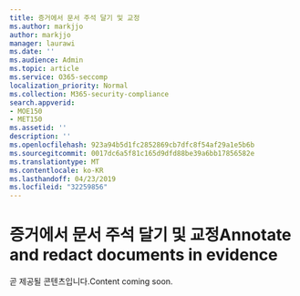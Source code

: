 ```yaml
---
title: 증거에서 문서 주석 달기 및 교정
ms.author: markjjo
author: markjjo
manager: laurawi
ms.date: ''
ms.audience: Admin
ms.topic: article
ms.service: O365-seccomp
localization_priority: Normal
ms.collection: M365-security-compliance
search.appverid:
- MOE150
- MET150
ms.assetid: ''
description: ''
ms.openlocfilehash: 923a94b5d1fc2852869cb7dfc8f54af29a1e5b6b
ms.sourcegitcommit: 0017dc6a5f81c165d9dfd88be39a6bb17856582e
ms.translationtype: MT
ms.contentlocale: ko-KR
ms.lasthandoff: 04/23/2019
ms.locfileid: "32259856"
---
```

# <a name="annotate-and-redact-documents-in-evidence"></a><span data-ttu-id="b5791-102">증거에서 문서 주석 달기 및 교정</span><span class="sxs-lookup"><span data-stu-id="b5791-102">Annotate and redact documents in evidence</span></span>

<span data-ttu-id="b5791-103">곧 제공될 콘텐츠입니다.</span><span class="sxs-lookup"><span data-stu-id="b5791-103">Content coming soon.</span></span>